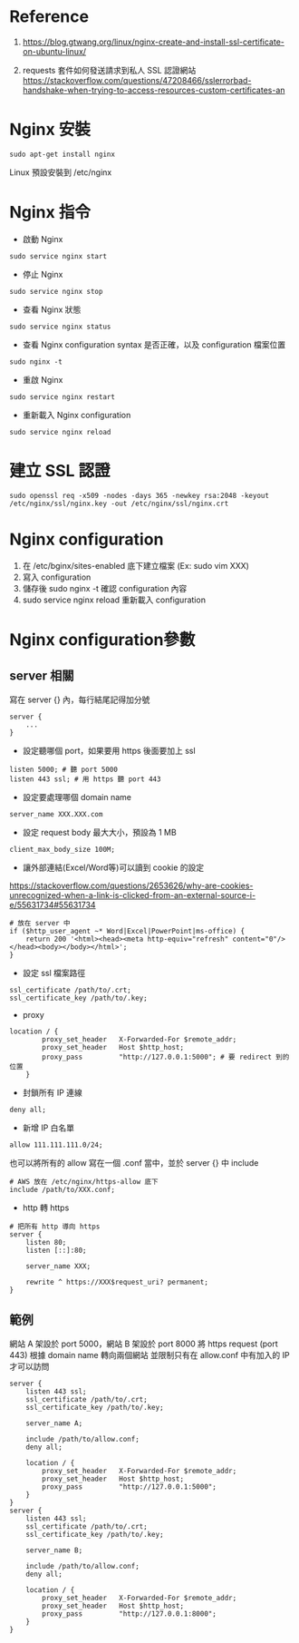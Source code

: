 # Reference

1. https://blog.gtwang.org/linux/nginx-create-and-install-ssl-certificate-on-ubuntu-linux/

2. requests 套件如何發送請求到私人 SSL 認證網站
https://stackoverflow.com/questions/47208466/sslerrorbad-handshake-when-trying-to-access-resources-custom-certificates-an

# Nginx 安裝

```
sudo apt-get install nginx
```

Linux 預設安裝到 /etc/nginx

# Nginx 指令

- 啟動 Nginx

```
sudo service nginx start
```

- 停止 Nginx

```
sudo service nginx stop
```

- 查看 Nginx 狀態

```
sudo service nginx status
```

- 查看 Nginx configuration syntax 是否正確，以及 configuration 檔案位置

```
sudo nginx -t
```

- 重啟 Nginx 

```
sudo service nginx restart
```

- 重新載入 Nginx configuration

```
sudo service nginx reload
```

# 建立 SSL 認證

```
sudo openssl req -x509 -nodes -days 365 -newkey rsa:2048 -keyout /etc/nginx/ssl/nginx.key -out /etc/nginx/ssl/nginx.crt
```

# Nginx configuration

1. 在 /etc/bginx/sites-enabled 底下建立檔案 (Ex: sudo vim XXX)
2. 寫入 configuration
3. 儲存後 sudo nginx -t 確認 configuration 內容
4. sudo service nginx reload 重新載入 configuration

# Nginx configuration參數

## server 相關

寫在 server {} 內，每行結尾記得加分號 

```
server {
    ...
}
```

- 設定聽哪個 port，如果要用 https 後面要加上 ssl

```
listen 5000; # 聽 port 5000
listen 443 ssl; # 用 https 聽 port 443
```

- 設定要處理哪個 domain name

```
server_name XXX.XXX.com
```

- 設定 request body 最大大小，預設為 1 MB

```
client_max_body_size 100M;
```

- 讓外部連結(Excel/Word等)可以讀到 cookie 的設定

https://stackoverflow.com/questions/2653626/why-are-cookies-unrecognized-when-a-link-is-clicked-from-an-external-source-i-e/55631734#55631734

```
# 放在 server 中
if ($http_user_agent ~* Word|Excel|PowerPoint|ms-office) {
    return 200 '<html><head><meta http-equiv="refresh" content="0"/></head><body></body></html>';
}
```

- 設定 ssl 檔案路徑

```
ssl_certificate /path/to/.crt;
ssl_certificate_key /path/to/.key;
```

- proxy 

```
location / {
        proxy_set_header   X-Forwarded-For $remote_addr;
        proxy_set_header   Host $http_host;
        proxy_pass         "http://127.0.0.1:5000"; # 要 redirect 到的位置
    }
```

- 封鎖所有 IP 連線

```
deny all;
```

- 新增 IP 白名單

```
allow 111.111.111.0/24;
```

也可以將所有的 allow 寫在一個 .conf 當中，並於 server {} 中 include

```
# AWS 放在 /etc/nginx/https-allow 底下
include /path/to/XXX.conf;
```

- http 轉 https

```
# 把所有 http 導向 https
server {
    listen 80; 
    listen [::]:80;
 
    server_name XXX;
 
    rewrite ^ https://XXX$request_uri? permanent;
}
```

## 範例

網站 A 架設於 port 5000，網站 B 架設於 port 8000
將 https request (port 443) 根據 domain name 轉向兩個網站
並限制只有在 allow.conf 中有加入的 IP 才可以訪問

```
server {
    listen 443 ssl; 
    ssl_certificate /path/to/.crt;
    ssl_certificate_key /path/to/.key;

    server_name A;

    include /path/to/allow.conf;
    deny all;

    location / {
        proxy_set_header   X-Forwarded-For $remote_addr;
        proxy_set_header   Host $http_host;
        proxy_pass         "http://127.0.0.1:5000";
    }
}
server {
    listen 443 ssl; 
    ssl_certificate /path/to/.crt;
    ssl_certificate_key /path/to/.key;

    server_name B;

    include /path/to/allow.conf;
    deny all;

    location / {
        proxy_set_header   X-Forwarded-For $remote_addr;
        proxy_set_header   Host $http_host;
        proxy_pass         "http://127.0.0.1:8000"; 
    }
}
```




